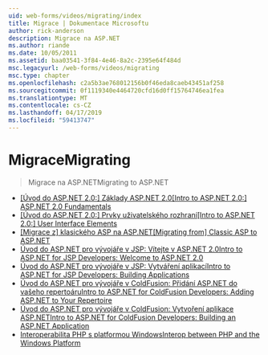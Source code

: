 ```yaml
---
uid: web-forms/videos/migrating/index
title: Migrace | Dokumentace Microsoftu
author: rick-anderson
description: Migrace na ASP.NET
ms.author: riande
ms.date: 10/05/2011
ms.assetid: baa03541-3f84-4e46-8a2c-2395e64f484d
msc.legacyurl: /web-forms/videos/migrating
msc.type: chapter
ms.openlocfilehash: c2a5b3ae768012156b0f46eda8caeb43451af258
ms.sourcegitcommit: 0f1119340e4464720cfd16d0ff15764746ea1fea
ms.translationtype: MT
ms.contentlocale: cs-CZ
ms.lasthandoff: 04/17/2019
ms.locfileid: "59413747"
---
```

# <a name="migrating"></a><span data-ttu-id="cdf4f-103">Migrace</span><span class="sxs-lookup"><span data-stu-id="cdf4f-103">Migrating</span></span>

> <span data-ttu-id="cdf4f-104">Migrace na ASP.NET</span><span class="sxs-lookup"><span data-stu-id="cdf4f-104">Migrating to ASP.NET</span></span>


- <span data-ttu-id="cdf4f-105">[[Úvod do ASP.NET 2.0:] Základy ASP.NET 2.0](intro-to-aspnet-20-aspnet-20-fundamentals.md)</span><span class="sxs-lookup"><span data-stu-id="cdf4f-105">[[Intro to ASP.NET 2.0:] ASP.NET 2.0 Fundamentals](intro-to-aspnet-20-aspnet-20-fundamentals.md)</span></span>
- <span data-ttu-id="cdf4f-106">[[Úvod do ASP.NET 2.0:] Prvky uživatelského rozhraní](intro-to-aspnet-20-user-interface-elements.md)</span><span class="sxs-lookup"><span data-stu-id="cdf4f-106">[[Intro to ASP.NET 2.0:] User Interface Elements](intro-to-aspnet-20-user-interface-elements.md)</span></span>
- <span data-ttu-id="cdf4f-107">[[Migrace z] klasického ASP na ASP.NET](migrating-from-classic-asp-to-aspnet.md)</span><span class="sxs-lookup"><span data-stu-id="cdf4f-107">[[Migrating from] Classic ASP to ASP.NET](migrating-from-classic-asp-to-aspnet.md)</span></span>
- [<span data-ttu-id="cdf4f-108">Úvod do ASP.NET pro vývojáře v JSP: Vítejte v ASP.NET 2.0</span><span class="sxs-lookup"><span data-stu-id="cdf4f-108">Intro to ASP.NET for JSP Developers: Welcome to ASP.NET 2.0</span></span>](intro-to-aspnet-for-jsp-developers-welcome-to-aspnet-20.md)
- [<span data-ttu-id="cdf4f-109">Úvod do ASP.NET pro vývojáře v JSP: Vytváření aplikací</span><span class="sxs-lookup"><span data-stu-id="cdf4f-109">Intro to ASP.NET for JSP Developers: Building Applications</span></span>](intro-to-aspnet-for-jsp-developers-building-applications.md)
- [<span data-ttu-id="cdf4f-110">Úvod do ASP.NET pro vývojáře v ColdFusion: Přidání ASP.NET do vašeho repertoáru</span><span class="sxs-lookup"><span data-stu-id="cdf4f-110">Intro to ASP.NET for ColdFusion Developers: Adding ASP.NET to Your Repertoire</span></span>](intro-to-aspnet-for-coldfusion-developers-adding-aspnet-to-your-repertoire.md)
- [<span data-ttu-id="cdf4f-111">Úvod do ASP.NET pro vývojáře v ColdFusion: Vytvoření aplikace ASP.NET</span><span class="sxs-lookup"><span data-stu-id="cdf4f-111">Intro to ASP.NET for ColdFusion Developers: Building an ASP.NET Application</span></span>](introduction-to-aspnet-for-coldfusion-developers-building-an-aspnet-application.md)
- [<span data-ttu-id="cdf4f-112">Interoperabilita PHP s platformou Windows</span><span class="sxs-lookup"><span data-stu-id="cdf4f-112">Interop between PHP and the Windows Platform</span></span>](interop-between-php-and-the-windows-platform.md)
